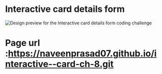 # Interactive card details form

![Design preview for the Interactive card details form coding challenge](./design/desktop-preview.jpg)

# Page url :https://naveenprasad07.github.io/interactive--card-ch-8.git
